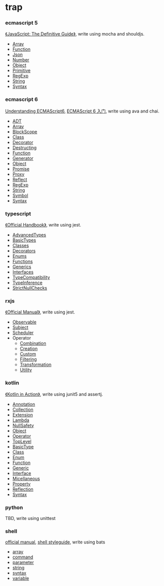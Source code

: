 # trap

### ecmascript 5
[《JavaScript: The Definitive Guide》](https://book.douban.com/subject/5303032/), write using mocha and shouldjs.
- [Array](./javascript/ecmascript5/Array.js)
- [Function](./javascript/ecmascript5/Function.js)
- [Json](./javascript/ecmascript5/Json.js)
- [Number](./javascript/ecmascript5/Number.js)
- [Object](./javascript/ecmascript5/Object.js)
- [Primitive](./javascript/ecmascript5/Primitive.js)
- [RegExp](./javascript/ecmascript5/RegExp.js)
- [String](./javascript/ecmascript5/String.js)
- [Syntax](./javascript/ecmascript5/Syntax.js)

### ecmascript 6
[Understanding ECMAScript6](https://leanpub.com/understandinges6/read/), [ECMAScript 6 入门](http://es6.ruanyifeng.com/), write using ava and chai.
- [ADT](./javascript/ecmascript6/ADT.js)
- [Array](./javascript/ecmascript6/Array.js)
- [BlockScope](./javascript/ecmascript6/BlockScope.js)
- [Class](./javascript/ecmascript6/Class.js)
- [Decorator](./javascript/ecmascript6/Decorator.js)
- [Destructing](./javascript/ecmascript6/Destructing.js)
- [Function](./javascript/ecmascript6/Function.js)
- [Generator](./javascript/ecmascript6/Generator.js)
- [Object](./javascript/ecmascript6/Object.js)
- [Promise](./javascript/ecmascript6/Promise.js)
- [Proxy](./javascript/ecmascript6/Proxy.js)
- [Reflect](./javascript/ecmascript6/Reflect.js)
- [RegExp](./javascript/ecmascript6/RegExp.js)
- [String](./javascript/ecmascript6/String.js)
- [Symbol](./javascript/ecmascript6/Symbol.js)
- [Syntax](./javascript/ecmascript6/Syntax.js)

### typescript
[《Official Handbook》](https://www.typescriptlang.org/docs/home.html), write using jest.
- [AdvancedTypes](./typescript/tests/basic/AdvancedTypes.ts)
- [BasicTypes](./typescript/tests/basic/BasicTypes.ts)
- [Classes](./typescript/tests/basic/Classes.ts)
- [Decorators](./typescript/tests/basic/Decorators.ts)
- [Enums](./typescript/tests/basic/Enums.ts)
- [Functions](./typescript/tests/basic/Functions.ts)
- [Generics](./typescript/tests/basic/Generics.ts)
- [Interfaces](./typescript/tests/basic/Interfaces.ts)
- [TypeCompatibility](./typescript/tests/basic/TypeCompatibility.ts)
- [TypeInference](./typescript/tests/basic/TypeInference.ts)
- [StrictNullChecks](./typescript/tests/basic/strictNullChecks/StrictNullChecks.ts)

### rxjs
[《Official Manual》](http://reactivex.io/rxjs/manual/overview.html), write using jest.
- [Observable](./typescript/tests/rxjs/Observable.ts)
- [Subject](./typescript/tests/rxjs/Subject.ts)
- [Scheduler](./typescript/tests/rxjs/Scheduler.ts)
- Operator
    - [Combination](./typescript/tests/rxjs/operator/Combination.ts)
    - [Creation](./typescript/tests/rxjs/operator/Creation.ts)
    - [Custom](./typescript/tests/rxjs/operator/Custom.ts)
    - [Filtering](./typescript/tests/rxjs/operator/Filtering.ts)
    - [Transformation](./typescript/tests/rxjs/operator/Transformation.ts)
    - [Utility](./typescript/tests/rxjs/operator/Utility.ts)

### kotlin
[《Kotlin in Action》](https://book.douban.com/subject/26687631/), write using junit5 and assertj.
- [Annotation](./kotlin/src/test/kotlin/cn/staynoob/trap/kotlin/basic/annotation/AnnotationSpec.kt)
- [Collection](./kotlin/src/test/kotlin/cn/staynoob/trap/kotlin/basic/collection/CollectionSpec.kt)
- [Extension](./kotlin/src/test/kotlin/cn/staynoob/trap/kotlin/basic/extension/ExtensionSpec.kt)
- [Lambda](./kotlin/src/test/kotlin/cn/staynoob/trap/kotlin/basic/lambda/LambdaSpec.kt)
- [NullSafety](./kotlin/src/test/kotlin/cn/staynoob/trap/kotlin/basic/nullsafety/NullSafetySpec.kt)
- [Object](./kotlin/src/test/kotlin/cn/staynoob/trap/kotlin/basic/object/ObjectSpec.kt)
- [Operator](./kotlin/src/test/kotlin/cn/staynoob/trap/kotlin/basic/operator/OperatorSpec.kt)
- [TopLevel](./kotlin/src/test/kotlin/cn/staynoob/trap/kotlin/basic/toplevel/TopLevelSpec.kt)
- [BasicType](./kotlin/src/test/kotlin/cn/staynoob/trap/kotlin/basic/BasicTypeSpec.kt)
- [Class](./kotlin/src/test/kotlin/cn/staynoob/trap/kotlin/basic/ClassSpec.kt)
- [Enum](./kotlin/src/test/kotlin/cn/staynoob/trap/kotlin/basic/EnumSpec.kt)
- [Function](./kotlin/src/test/kotlin/cn/staynoob/trap/kotlin/basic/FunctionSpec.kt)
- [Generic](./kotlin/src/test/kotlin/cn/staynoob/trap/kotlin/basic/GenericSpec.kt)
- [Interface](./kotlin/src/test/kotlin/cn/staynoob/trap/kotlin/basic/InterfaceSpec.kt)
- [Micellaneous](./kotlin/src/test/kotlin/cn/staynoob/trap/kotlin/basic/MicellaneousSpec.kt)
- [Property](./kotlin/src/test/kotlin/cn/staynoob/trap/kotlin/basic/PropertySpec.kt)
- [Reflection](./kotlin/src/test/kotlin/cn/staynoob/trap/kotlin/basic/ReflectionSpec.kt)
- [Syntax](./kotlin/src/test/kotlin/cn/staynoob/trap/kotlin/basic/SyntaxSpec.kt)

### python
TBD, write using unittest

### shell
[official manual](https://www.gnu.org/software/bash/manual/bash.html#Command-Substitution), [shell styleguide](https://google.github.io/styleguide/shell.xml), write using bats
- [array](./shell/test/basic/array.bats)
- [command](./shell/test/basic/command.bats)
- [parameter](./shell/test/basic/parameter.bats)
- [string](./shell/test/basic/string.bats)
- [syntax](./shell/test/basic/syntax.bats)
- [variable](./shell/test/basic/variable.bats)
